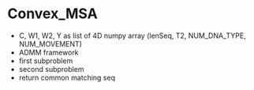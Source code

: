 # Convex_MSA

- C, W1, W2, Y as list of 4D numpy array (lenSeq, T2, NUM_DNA_TYPE, NUM_MOVEMENT)
- ADMM framework
- first subproblem
- second subproblem
- return common matching seq
